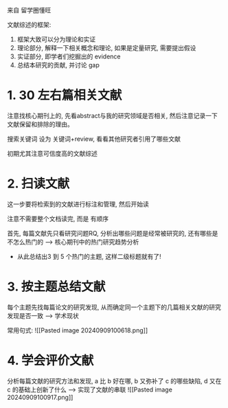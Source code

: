 来自 留学圈懂旺

文献综述的框架:
1. 框架大致可以分为理论和实证
2. 理论部分, 解释一下相关概念和理论, 如果是定量研究, 需要提出假设
3. 实证部分, 即学者们挖掘出的 evidence
4. 总结本研究的贡献, 并讨论 gap



# 1. 30 左右篇相关文献

注意找核心期刊上的, 先看abstract与我的研究领域是否相关, 然后注意记录一下文献保留和排除的理由。

搜索关键词 设为 关键词+review, 看看其他研究者引用了哪些文献

初期尤其注意可信度高的文献综述

# 2. 扫读文献

这一步要将检索到的文献进行标注和管理, 然后开始读

注意不需要整个文档读完, 而是 有顺序

首先, 每篇文献先只看研究问题RQ, 分析出哪些问题是经常被研究的, 还有哪些是不怎么热门的 --> 核心期刊中的热门研究趋势分析
- 从此总结出3 到 5 个热门的主题, 这样二级标题就有了! 


# 3. 按主题总结文献
每个主题先找每篇论文的研究发现, 从而确定同一个主题下的几篇相关文献的研究发现是否一致 --> 学术现状

常用句式:
![[Pasted image 20240909100618.png]]

# 4. 学会评价文献



分析每篇文献的研究方法和发现, a 比 b 好在哪, b 又弥补了 c 的哪些缺陷, d 又在 c 的基础上创新了什么 
--> 实现了文献的串联
![[Pasted image 20240909100917.png]]



